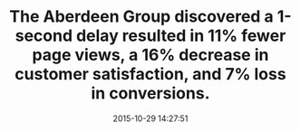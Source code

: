 ---
layout: post
title:  "The Aberdeen Group discovered a 1-second delay resulted in 11% fewer page views, a 16% decrease in customer satisfaction, and 7% loss in conversions."
storySource: "http://www.aberdeen.com/research/5136/ra-performance-web-application/content.aspx"
date:   2015-10-29 14:27:51
img:
 image: "aberdeen-logo.png"
 alt: "Aberdeen Logo"
categories:
tags:
 - page views
 - satisfaction
 - conversions
---